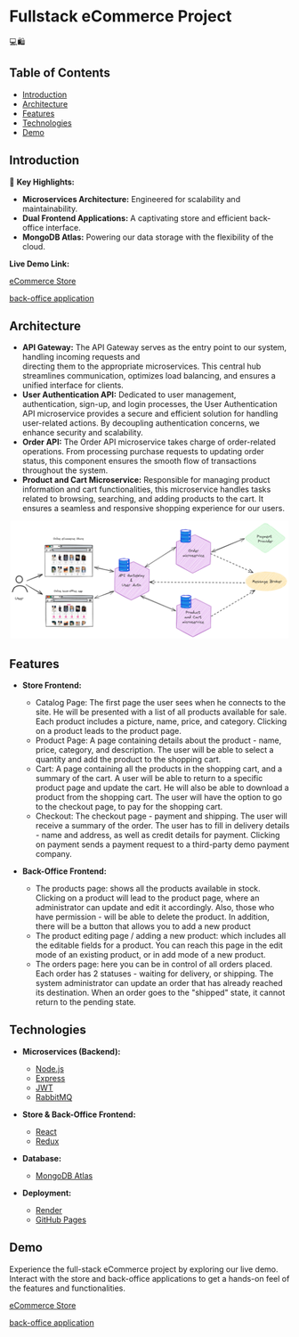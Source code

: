 # Fullstack eCommerce Project

:computer::shopping:

## Table of Contents

- [Introduction](#introduction)
- [Architecture](#architecture)
- [Features](#features)
- [Technologies](#technologies)
- [Demo](#demo)

## Introduction

🚀 **Key Highlights:**
- **Microservices Architecture:** Engineered for scalability and maintainability.
- **Dual Frontend Applications:** A captivating store and efficient back-office interface.
- **MongoDB Atlas:** Powering our data storage with the flexibility of the cloud.

**Live Demo Link:**

  [eCommerce Store](https://rosilf.github.io/e-commerce/)
  
  [back-office application](https://rosilf.github.io/e-commerce-backoffice/)


## Architecture

- **API Gateway:** The API Gateway serves as the entry point to our system, handling incoming requests and     
  directing them to the appropriate microservices. This central hub streamlines communication, optimizes load 
  balancing, and ensures a unified interface for clients.
- **User Authentication API:** Dedicated to user management, authentication, sign-up, and login processes, the    User Authentication API microservice provides a secure and efficient solution for handling user-related 
  actions. By decoupling authentication concerns, we enhance security and scalability.
- **Order API:** The Order API microservice takes charge of order-related operations. From processing purchase     requests to updating order status, this component ensures the smooth flow of transactions throughout the     system.
- **Product and Cart Microservice:** Responsible for managing product information and cart functionalities, this microservice handles tasks related to browsing, searching, and adding products to the cart. It ensures a seamless and responsive shopping experience for our users.
<p align="center">
<img src="/eCommerceMicroservicesDesign.png" width="500">
</p>

## Features

- **Store Frontend:**
  - Catalog Page: The first page the user sees when he connects to the
    site. He will be presented with a list of all products available for sale.
    Each product includes a picture, name, price, and category. Clicking on a
    product leads to the product page.
  - Product Page: A page containing details about the product - name,
    price, category, and description. The user will be able to select a quantity and
    add the product to the shopping cart.
  - Cart: A page containing all the products in the shopping cart, and a
    summary of the cart. A user will be able to return to a specific product page and update the cart.
    He will also be able to download a product from the shopping cart.
    The user will have the option to go to the checkout page, to pay for the shopping cart.
  - Checkout: The checkout page - payment and shipping. The user will receive a summary of the order.
    The user has to fill in delivery details - name and address, as well as credit
    details for payment. Clicking on payment sends a payment request to a third-party demo payment company.
    
- **Back-Office Frontend:**
  - The products page: shows all the products available in stock. Clicking on a product will lead to the product
     page, where an administrator can update and edit it accordingly. Also, those who have permission - will be able
     to delete the product. In addition, there will be a button that allows you to add a new product
  - The product editing page / adding a new product: which includes all the editable fields for a product. You can reach
     this page in the edit mode of an existing product, or in add mode of a new product.
  - The orders page: here you can be in control of all orders placed. Each order has 2 statuses - waiting for delivery,
     or shipping. The system administrator can update an order that has already reached its destination.
     When an order goes to the "shipped" state, it cannot return to the pending state.

## Technologies

- **Microservices (Backend):**
  - [Node.js](https://nodejs.org/)
  - [Express](https://expressjs.com/)
  - [JWT](https://www.npmjs.com/package/jsonwebtoken)
  - [RabbitMQ](https://www.rabbitmq.com/)

- **Store & Back-Office Frontend:**
  - [React](https://reactjs.org/)
  - [Redux](https://redux.js.org/)

- **Database:**
  - [MongoDB Atlas](https://www.mongodb.com/cloud/atlas)

- **Deployment:**
  - [Render](https://render.com/)
  - [GitHub Pages](https://pages.github.com/)

## Demo
Experience the full-stack eCommerce project by exploring our live demo.
Interact with the store and back-office applications to get a hands-on feel of the features and functionalities.
  
  [eCommerce Store](https://rosilf.github.io/e-commerce/)
  
  [back-office application](https://rosilf.github.io/e-commerce-backoffice/)


